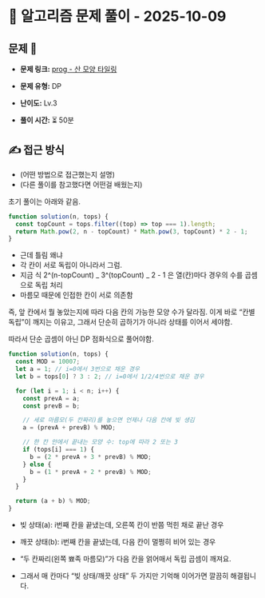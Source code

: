# 📝 알고리즘 문제 풀이 - 2025-10-09

## 문제 📖

- **문제 링크:** [prog - 산 모양 타일링](https://school.programmers.co.kr/learn/courses/30/lessons/258705)

- **문제 유형:** DP

- **난이도:** Lv.3

- **풀이 시간:** ⏳ 50분

## ✍ 접근 방식

- (어떤 방법으로 접근했는지 설명)
- (다른 풀이를 참고했다면 어떤걸 배웠는지)

초기 풀이는 아래와 같음.

```js
function solution(n, tops) {
  const topCount = tops.filter((top) => top === 1).length;
  return Math.pow(2, n - topCount) * Math.pow(3, topCount) * 2 - 1;
}
```

- 근데 틀림 왜냐
- 각 칸이 서로 독립이 아니라서 그럼.
- 지금 식 2^(n-topCount) _ 3^(topCount) _ 2 - 1 은 열(칸)마다 경우의 수를 곱셈으로 독립 처리
- 마름모 때문에 인접한 칸이 서로 의존함

즉, 앞 칸에서 뭘 놓았는지에 따라 다음 칸의 가능한 모양 수가 달라짐.
이게 바로 “칸별 독립”이 깨지는 이유고, 그래서 단순히 곱하기가 아니라 상태를 이어서 세야함.

따라서 단순 곱셈이 아닌 DP 점화식으로 풀어야함.

```js
function solution(n, tops) {
  const MOD = 10007;
  let a = 1; // i=0에서 3번으로 채운 경우
  let b = tops[0] ? 3 : 2; // i=0에서 1/2/4번으로 채운 경우

  for (let i = 1; i < n; i++) {
    const prevA = a;
    const prevB = b;

    // 세로 마름모(두 칸짜리)를 놓으면 언제나 다음 칸에 빚 생김
    a = (prevA + prevB) % MOD;

    // 한 칸 안에서 끝내는 모양 수: top에 따라 2 또는 3
    if (tops[i] === 1) {
      b = (2 * prevA + 3 * prevB) % MOD;
    } else {
      b = (1 * prevA + 2 * prevB) % MOD;
    }
  }

  return (a + b) % MOD;
}
```

- 빚 상태(a): i번째 칸을 끝냈는데, 오른쪽 칸이 반쯤 먹힌 채로 끝난 경우
- 깨끗 상태(b): i번째 칸을 끝냈는데, 다음 칸이 멀쩡히 비어 있는 경우

- “두 칸짜리(왼쪽 뾰족 마름모)”가 다음 칸을 얽어매서 독립 곱셈이 깨져요.
- 그래서 매 칸마다 “빚 상태/깨끗 상태” 두 가지만 기억해 이어가면 깔끔히 해결됩니다.
